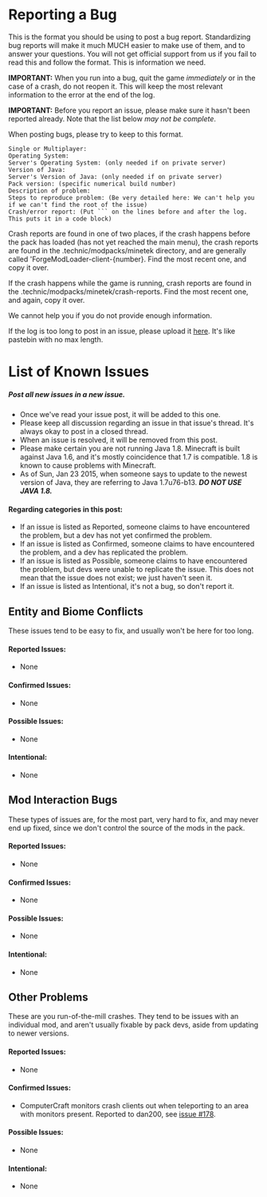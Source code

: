 Reporting a Bug
===
This is the format you should be using to post a bug report. Standardizing bug reports will make it much MUCH easier to make use of them, and to answer your questions. You will not get official support from us if you fail to read this and follow the format. This is information we need.

**IMPORTANT:** When you run into a bug, quit the game _immediately_ or in the case of a crash, do not reopen it. This will keep the most relevant information to the error at the end of the log.

**IMPORTANT:** Before you report an issue, please make sure it hasn't been reported already. Note that the list below _may not be complete_. 

When posting bugs, please try to keep to this format.

```
Single or Multiplayer:
Operating System:
Server's Operating System: (only needed if on private server)
Version of Java:
Server's Version of Java: (only needed if on private server)
Pack version: (specific numerical build number)
Description of problem:
Steps to reproduce problem: (Be very detailed here: We can't help you if we can't find the root of the issue)
Crash/error report: (Put ``` on the lines before and after the log. This puts it in a code block)
```

Crash reports are found in one of two places, if the crash happens before the pack has loaded (has not yet reached the main menu), the crash reports are found in the .technic/modpacks/minetek directory, and are generally called 'ForgeModLoader-client-{number}. Find the most recent one, and copy it over.

If the crash happens while the game is running, crash reports are found in the .technic/modpacks/minetek/crash-reports. Find the most recent one, and again, copy it over.

We cannot help you if you do not provide enough information.

If the log is too long to post in an issue, please upload it [here](http://paste.ubuntu.com/). It's like pastebin with no max length.

List of Known Issues
===

##### Post all new issues in a new issue.
* Once we've read your issue post, it will be added to this one.
* Please keep all discussion regarding an issue in that issue's thread. It's always okay to post in a closed thread.
* When an issue is resolved, it will be removed from this post.
* Please make certain you are not running Java 1.8. Minecraft is built against Java 1.6, and it's mostly coincidence that 1.7 is compatible. 1.8 is known to cause problems with Minecraft.
* As of Sun, Jan 23 2015, when someone says to update to the newest version of Java, they are referring to Java 1.7u76-b13. __*DO NOT USE JAVA 1.8.*__

#### Regarding categories in this post:
* If an issue is listed as Reported, someone claims to have encountered the problem, but a dev has not yet confirmed the problem.
* If an issue is listed as Confirmed, someone claims to have encountered the problem, and a dev has replicated the problem.
* If an issue is listed as Possible, someone claims to have encountered the problem, but devs were unable to replicate the issue. This does not mean that the issue does not exist; we just haven't seen it.
* If an issue is listed as Intentional, it's not a bug, so don't report it.

## Entity and Biome Conflicts

These issues tend to be easy to fix, and usually won't be here for too long.

#### Reported Issues:
* None

#### Confirmed Issues:
* None

#### Possible Issues:
* None

#### Intentional:
* None

## Mod Interaction Bugs

These types of issues are, for the most part, very hard to fix, and may never end up fixed, since we don't control the source of the mods in the pack.

#### Reported Issues:
* None

#### Confirmed Issues:
* None

#### Possible Issues:
* None

#### Intentional:
* None

## Other Problems

These are you run-of-the-mill crashes. They tend to be issues with an individual mod, and aren't usually fixable by pack devs, aside from updating to newer versions.

#### Reported Issues:
* None

#### Confirmed Issues:
* ComputerCraft monitors crash clients out when teleporting to an area with monitors present. Reported to dan200, see [issue #178](https://github.com/ScarecrowKrone/MineTek/issues/178).

#### Possible Issues:
* None

#### Intentional:
* None
